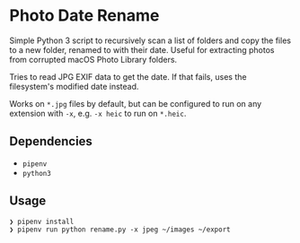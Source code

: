 # Photo Date Rename

Simple Python 3 script to recursively scan a list of folders and copy the files to a new folder, renamed to with their date. Useful for extracting photos from corrupted macOS Photo Library folders.

Tries to read JPG EXIF data to get the date. If that fails, uses the filesystem's modified date instead.

Works on `*.jpg` files by default, but can be configured to run on any extension with `-x`, e.g. `-x heic` to run on `*.heic`.

## Dependencies

* `pipenv`
* `python3`

## Usage

```console
❯ pipenv install
❯ pipenv run python rename.py -x jpeg ~/images ~/export
```
